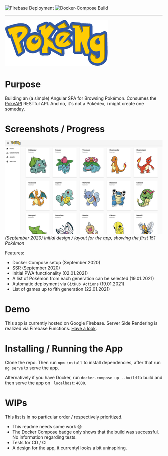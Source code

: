 ![Firebase Deployment](https://github.com/DatSwissGuy/pokemon-app/workflows/Firebase%20Deployment/badge.svg?branch=master)
![Docker-Compose Build](https://github.com/DatSwissGuy/pokemon-app/workflows/Docker-Compose%20Build/badge.svg?branch=master)

---

![PokeNgLogo](doc/PokeNg.png)

# Purpose

Building an (a simple) Angular SPA for Browsing Pokémon. Consumes the [PokéAPI](https://www.pokeapi.co) RESTful API. And no, it's not a Pokédex, i might create one someday.

# Screenshots / Progress
![Progress-2020-9-13](doc/Screenshot_2020-12-08.png)
*(September 2020) Initial design / layout for the app, showing the first 151 Pokémon*

Features:
- Docker Compose setup (September 2020)
- SSR (September 2020)
- Initial PWA functionality (02.01.2021)
- A list of Pokémon from each generation can be selected (19.01.2021)
- Automatic deployment via `GitHub Actions` (19.01.2021)
- List of games up to fith generation (22.01.2021)

# Demo

This app is currently hosted on Google Firebase. Server Side Rendering is realized via Firebase Functions. [Have a look](https://pokemon-app-51156.web.app).

# Installing / Running the App

Clone the repo. Then run `npm install` to install dependencies, after that run `ng serve` to serve the app. 

Alternatively if you have Docker, run `docker-compose up --build` to build and then serve the app on ` localhost:4000`.

# WIPs

This list is in no particular order / respectively prioritized.

- This readme needs some work 😅
- The Docker Compose badge only shows that the build was successful. No information regarding tests.
- Tests for CD / CI
- A design for the app, it currentyl looks a bit uninspiring.
